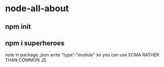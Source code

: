 ﻿# node-all-about
 ## npm init 
 ## npm i superheroes
 note in package .json write "type":"module" so you can use ECMA RATHER THAN COMMON JS

